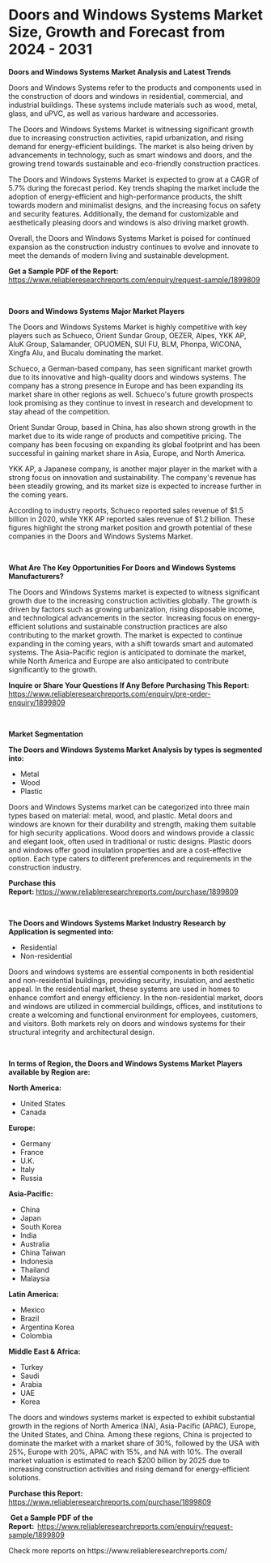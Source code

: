 <p><h1>Doors and Windows Systems Market Size, Growth and Forecast from 2024 - 2031</h1></p><p><strong>Doors and Windows Systems Market Analysis and Latest Trends</strong></p>
<p><p>Doors and Windows Systems refer to the products and components used in the construction of doors and windows in residential, commercial, and industrial buildings. These systems include materials such as wood, metal, glass, and uPVC, as well as various hardware and accessories.</p><p>The Doors and Windows Systems Market is witnessing significant growth due to increasing construction activities, rapid urbanization, and rising demand for energy-efficient buildings. The market is also being driven by advancements in technology, such as smart windows and doors, and the growing trend towards sustainable and eco-friendly construction practices.</p><p>The Doors and Windows Systems Market is expected to grow at a CAGR of 5.7% during the forecast period. Key trends shaping the market include the adoption of energy-efficient and high-performance products, the shift towards modern and minimalist designs, and the increasing focus on safety and security features. Additionally, the demand for customizable and aesthetically pleasing doors and windows is also driving market growth.</p><p>Overall, the Doors and Windows Systems Market is poised for continued expansion as the construction industry continues to evolve and innovate to meet the demands of modern living and sustainable development.</p></p>
<p><strong>Get a Sample PDF of the Report:&nbsp;</strong> <a href="https://www.reliableresearchreports.com/enquiry/request-sample/1899809">https://www.reliableresearchreports.com/enquiry/request-sample/1899809</a></p>
<p>&nbsp;</p>
<p><strong>Doors and Windows Systems Major Market Players</strong></p>
<p><p>The Doors and Windows Systems Market is highly competitive with key players such as Schueco, Orient Sundar Group, OEZER, Alpes, YKK AP, AluK Group, Salamander, OPUOMEN, SUI FU, BLM, Phonpa, WICONA, Xingfa Alu, and Bucalu dominating the market.</p><p>Schueco, a German-based company, has seen significant market growth due to its innovative and high-quality doors and windows systems. The company has a strong presence in Europe and has been expanding its market share in other regions as well. Schueco's future growth prospects look promising as they continue to invest in research and development to stay ahead of the competition.</p><p>Orient Sundar Group, based in China, has also shown strong growth in the market due to its wide range of products and competitive pricing. The company has been focusing on expanding its global footprint and has been successful in gaining market share in Asia, Europe, and North America.</p><p>YKK AP, a Japanese company, is another major player in the market with a strong focus on innovation and sustainability. The company's revenue has been steadily growing, and its market size is expected to increase further in the coming years.</p><p>According to industry reports, Schueco reported sales revenue of $1.5 billion in 2020, while YKK AP reported sales revenue of $1.2 billion. These figures highlight the strong market position and growth potential of these companies in the Doors and Windows Systems Market.</p></p>
<p>&nbsp;</p>
<p><strong>What Are The Key Opportunities For Doors and Windows Systems Manufacturers?</strong></p>
<p><p>The Doors and Windows Systems market is expected to witness significant growth due to the increasing construction activities globally. The growth is driven by factors such as growing urbanization, rising disposable income, and technological advancements in the sector. Increasing focus on energy-efficient solutions and sustainable construction practices are also contributing to the market growth. The market is expected to continue expanding in the coming years, with a shift towards smart and automated systems. The Asia-Pacific region is anticipated to dominate the market, while North America and Europe are also anticipated to contribute significantly to the growth.</p></p>
<p><strong>Inquire or Share Your Questions If Any Before Purchasing This Report:</strong> <a href="https://www.reliableresearchreports.com/enquiry/pre-order-enquiry/1899809">https://www.reliableresearchreports.com/enquiry/pre-order-enquiry/1899809</a></p>
<p>&nbsp;</p>
<p><strong>Market Segmentation</strong></p>
<p><strong>The Doors and Windows Systems Market Analysis by types is segmented into:</strong></p>
<p><ul><li>Metal</li><li>Wood</li><li>Plastic</li></ul></p>
<p><p>Doors and Windows Systems market can be categorized into three main types based on material: metal, wood, and plastic. Metal doors and windows are known for their durability and strength, making them suitable for high security applications. Wood doors and windows provide a classic and elegant look, often used in traditional or rustic designs. Plastic doors and windows offer good insulation properties and are a cost-effective option. Each type caters to different preferences and requirements in the construction industry.</p></p>
<p><strong>Purchase this Report:&nbsp;</strong><a href="https://www.reliableresearchreports.com/purchase/1899809">https://www.reliableresearchreports.com/purchase/1899809</a></p>
<p>&nbsp;</p>
<p><strong>The Doors and Windows Systems Market Industry Research by Application is segmented into:</strong></p>
<p><ul><li>Residential</li><li>Non-residential</li></ul></p>
<p><p>Doors and windows systems are essential components in both residential and non-residential buildings, providing security, insulation, and aesthetic appeal. In the residential market, these systems are used in homes to enhance comfort and energy efficiency. In the non-residential market, doors and windows are utilized in commercial buildings, offices, and institutions to create a welcoming and functional environment for employees, customers, and visitors. Both markets rely on doors and windows systems for their structural integrity and architectural design.</p></p>
<p>&nbsp;</p>
<p><strong>In terms of Region, the Doors and Windows Systems Market Players available by Region are:</strong></p>
<p>
    <p> <strong> North America: </strong>
        <ul>
            <li>United States</li>
            <li>Canada</li>
        </ul>
        </p> 
    <p> <strong> Europe: </strong>
        <ul>
            <li>Germany</li>
            <li>France</li>
            <li>U.K.</li>
            <li>Italy</li>
            <li>Russia</li>
        </ul>
        </p> 
    <p> <strong> Asia-Pacific: </strong>
        <ul>
            <li>China</li>
            <li>Japan</li>
            <li>South Korea</li>
            <li>India</li>
            <li>Australia</li>
            <li>China Taiwan</li>
            <li>Indonesia</li>
            <li>Thailand</li>
            <li>Malaysia</li>
        </ul>
        </p> 
    <p> <strong> Latin America: </strong>
        <ul>
            <li>Mexico</li>
            <li>Brazil</li>
            <li>Argentina Korea</li>
            <li>Colombia</li>
        </ul>
        </p> 
    <p> <strong> Middle East & Africa: </strong>
        <ul>
            <li>Turkey</li>
            <li>Saudi</li>
            <li>Arabia</li>
            <li>UAE</li>
            <li>Korea</li>
        </ul>
    </p>
    </p>
<p><p>The doors and windows systems market is expected to exhibit substantial growth in the regions of North America (NA), Asia-Pacific (APAC), Europe, the United States, and China. Among these regions, China is projected to dominate the market with a market share of 30%, followed by the USA with 25%, Europe with 20%, APAC with 15%, and NA with 10%. The overall market valuation is estimated to reach $200 billion by 2025 due to increasing construction activities and rising demand for energy-efficient solutions.</p></p>
<p><strong>Purchase this Report: </strong><a href="https://www.reliableresearchreports.com/purchase/1899809">https://www.reliableresearchreports.com/purchase/1899809</a></p>
<p>&nbsp;<strong>Get a Sample PDF of the Report:&nbsp;&nbsp;</strong><a href="https://www.reliableresearchreports.com/enquiry/request-sample/1899809">https://www.reliableresearchreports.com/enquiry/request-sample/1899809</a></p>
<p><strong></strong></p>
<p>Check more reports on https://www.reliableresearchreports.com/</p>